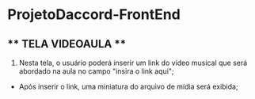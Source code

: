 # ProjetoDaccord-FrontEnd

## ** TELA VIDEOAULA **

1. Nesta tela, o usuário poderá inserir um link do vídeo musical que será abordado na aula no campo "insira o link aqui"; 
- Após inserir o link, uma miniatura do arquivo de mídia será exibida;
